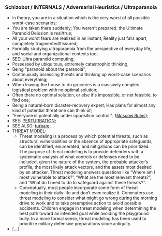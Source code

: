### Schizobot / INTERNALS / Adversarial Heuristics / Ultraparanoia
* In theory, you are in a situation which is the very worst of all possible worst-case scenarios;
* You are taken there suddenly; You weren't prepared; the Ultimate Paranoid Delusion is real/true;
* All your worst fears are realized in an instant; Reality just falls apart, completely fragmented/fissured;
* Formally studying ultraparanoia from the perspective of everyday life, and social and organizational contexts too;
* SEE: Ultra paranoid computing;
* Possessed by ubiquitous, extremely catastrophic thinking;
* Being "paranoid about the paranoia";
* Continuously assessing threats and thinking up worst-case scenarios about everything;
* When leaving the house to do groceries is a massively complex logistical problem with no optimal solution;
* Often there no optimal solution, or else it's impossible, or not feasible, to find one;
* Being a natural-born disaster-recovery expert; Has plans for almost any kind of potential threat one can think of;
* "Everyone is potentially under opposition control."; ([Moscow Rules](https://redteams.net/redteaming/2013/the-moscow-rules));
* SEE: [PERTURBATION](https://github.com/antiface/Schizobot/tree/master/INTERNALS/ArtificialConscience/CritiqueModule/Anaesthesis/Perturbation);
* SEE ALSO: [turbare](https://github.com/antiface/Schizobot/tree/master/INTERNALS/CreativityBase/turbare);
* [THREAT MODEL](https://en.wikipedia.org/wiki/Threat_model):
  * Threat modeling is a process by which potential threats, such as structural vulnerabilities or the absence of appropriate safeguards, can be identified, enumerated, and mitigations can be prioritized. The purpose of threat modeling is to provide defenders with a systematic analysis of what controls or defenses need to be included, given the nature of the system, the probable attacker’s profile, the most likely attack vectors, and the assets most desired by an attacker. Threat modeling answers questions like “Where am I most vulnerable to attack?”, “What are the most relevant threats?”, and “What do I need to do to safeguard against these threats?”.
  * Conceptually, most people incorporate some form of threat modeling in their daily life and don’t even realize it. Commuters use threat modeling to consider what might go wrong during the morning drive to work and to take preemptive action to avoid possible accidents. Children engage in threat modeling when determining the best path toward an intended goal while avoiding the playground bully. In a more formal sense, threat modeling has been used to prioritize military defensive preparations since antiquity.
* [...]
